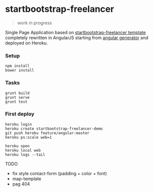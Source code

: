 # startbootstrap-freelancer

> work in progress

Single Page Application based on [startbootstrap-freelancer template](https://github.com/IronSummitMedia/startbootstrap-freelancer) completely rewritten in AngularJS starting from [angular generator](https://github.com/yeoman/generator-angular) and deployed on Heroku.

### Setup
```
npm install
bower install
```

### Tasks
```
grunt build
grunt serve
grunt test
```

### First deploy
```
heroku login
heroku create startbootstrap-freelancer-demo
git push heroku feature/angular:master
heroku ps:scale web=1

heroku open
heroku local web
heroku logs --tail
```

TODO
* fix style contact-form (padding + color + font)
* map-template
* pag 404

